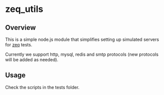 # zeq_utils

## Overview

This is a simple node.js module that simplifies setting up simulated servers for [zeq](https://github.com/MayamaTakeshi/zeq) tests.

Currently we support http, mysql, redis and smtp protocols (new protocols will be added as needed).

## Usage

Check the scripts in the tests folder.


